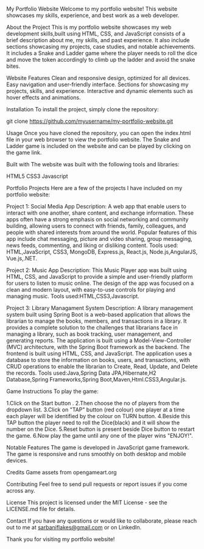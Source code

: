 My Portfolio Website 
Welcome to my portfolio website! This website showcases my skills, experience, and best work as a web developer.

About the Project
This is my portfolio website  showcases my web development skills,built using HTML, CSS, and JavaScript consists of a brief description about me, my skills, and past experience. It also include sections  showcasing my projects, case studies, and notable achievements. It includes a Snake and Ladder game where the player needs to roll the dice and move the token accordingly to climb up the ladder and avoid the snake bites.

Website Features
Clean and responsive design, optimized for all devices.
Easy navigation and user-friendly interface.
Sections for showcasing my projects, skills, and experience.
Interactive and dynamic elements such as hover effects and animations.

Installation
To install the project, simply clone the repository:

git clone https://github.com/myusername/my-portfolio-website.git

Usage
Once you have cloned the repository, you can open the index.html file in your web browser to view the portfolio website. The Snake and Ladder game is included on the website and can be played by clicking on the game link.

Built with
The website was built with the following tools and libraries:

HTML5
CSS3
Javascript

Portfolio Projects
Here are a few of the projects I have included on my portfolio website:

Project 1: Social Media App
Description: A web app that enable users to interact with one another, share content, and exchange information. These apps often have a strong emphasis on social networking and community building, allowing users to connect with friends, family, colleagues, and people with shared interests from around the world. Popular features of this app include chat messaging, picture and video sharing, group messaging, news feeds, commenting, and liking or disliking content.
Tools used:  HTML,JavaScript, CSS3, MongoDB, Express.js, React.js, Node.js,AngularJS, Vue.js,.NET.

Project 2: Music App
Description: This Music Player app was built using HTML, CSS, and JavaScript to provide a simple and user-friendly platform for users to listen to music online. The design of the app was focused on a clean and modern layout, with easy-to-use controls for playing and managing music.
Tools used:HTML,CSS3,Javascript.

Project 3: Library Managament System
Description: A library management system built using Spring Boot is a web-based application that allows the librarian to manage the books, members, and transactions in a library. It provides a complete solution to the challenges that librarians face in managing a library, such as book tracking, user management, and generating reports.
The application is built using a Model-View-Controller (MVC) architecture, with the Spring Boot framework as the backend. The frontend is built using HTML, CSS, and JavaScript. The application uses a database to store the information on books, users, and transactions, with CRUD operations to enable the librarian to Create, Read, Update, and Delete the records.
Tools used:Java,Spring Data JPA,Hibernate,H2 Database,Spring Frameworks,Spring Boot,Maven,Html.CSS3,Angular.js.

Game Instructions
To play the game:

1.Click on the Start button .
2.Then choose the no of players from the dropdown list.
3.Click on "TAP" button (red colour) one player at a time each player will be identified by the colour on TURN button.
4.Beside this TAP button the player need to roll the Dice(black) and it will show the number on the Dice.
5.Reset button is  present beside Dice button to restart the game.
6.Now play the game until any one  of the player wins "ENJOY!".


Notable Features
The game is developed in JavaScript game framework.
The game is responsive and runs smoothly on both desktop and mobile devices.

Credits
Game assets from opengameart.org

Contributing
Feel free to send pull requests or report issues if you come across any.

License
This project is licensed under the MIT License - see the LICENSE.md file for details.

Contact
If you have any questions or would like to collaborate, please reach out to me at sarbaniflakes@gmail.com  or on LinkedIn.


Thank you for visiting my portfolio website!









